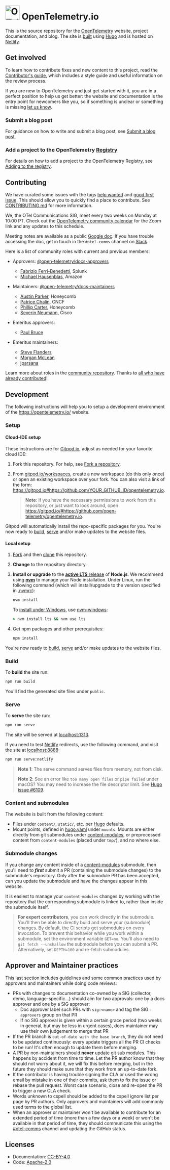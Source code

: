 # <img src="https://opentelemetry.io/img/logos/opentelemetry-logo-nav.png" alt="OTel logo" width="45"> OpenTelemetry.io

This is the source repository for the [OpenTelemetry][] website, project
documentation, and blog. The site is [built][contributing.md] using [Hugo][] and
is hosted on [Netlify][].

## Get involved

To learn how to contribute fixes and new content to this project, read the
[Contributor's guide](https://opentelemetry.io/docs/contributing/), which
includes a style guide and useful information on the review process.

If you are new to OpenTelemetry and just get started with it, you are in a
perfect position to help us get better: the website and documentation is the
entry point for newcomers like you, so if something is unclear or something is
missing [let us know][].

### Submit a blog post

For guidance on how to write and submit a blog post, see
[Submit a blog post](https://opentelemetry.io/docs/contributing/blog/).

### Add a project to the OpenTelemetry [Registry]

For details on how to add a project to the OpenTelemetry Registry, see [Adding
to the registry][].

## Contributing

We have curated some issues with the tags [help wanted][] and [good first
issue][]. This should allow you to quickly find a place to contribute. See [CONTRIBUTING.md][]
for more information.

We, the OTel Communications SIG, meet every two weeks on Monday at 10:00 PT.
Check out the [OpenTelemetry community calendar][] for the Zoom link and any
updates to this schedule.

Meeting notes are available as a public [Google doc][]. If you have trouble accessing
the doc, get in touch in the `#otel-comms` channel on [Slack][].

Here is a list of community roles with current and previous members:

- Approvers: [@open-telemetry/docs-approvers][]

  - [Fabrizio Ferri-Benedetti](https://github.com/theletterf), Splunk
  - [Michael Hausenblas](https://github.com/mhausenblas), Amazon

- Maintainers: [@open-telemetry/docs-maintainers][]

  - [Austin Parker](https://github.com/austinlparker), Honeycomb
  - [Patrice Chalin](https://github.com/chalin), CNCF
  - [Phillip Carter](https://github.com/cartermp), Honeycomb
  - [Severin Neumann](https://github.com/svrnm), Cisco

- Emeritus approvers:

  - [Paul Bruce](https://github.com/paulsbruce)

- Emeritus maintainers:

  - [Steve Flanders](https://github.com/flands)
  - [Morgan McLean](https://github.com/mtwo)
  - [jparsana](https://github.com/jparsana)

Learn more about roles in the [community repository][]. Thanks to [all who have already
contributed][contributors]!

## Development

The following instructions will help you to setup a development environment of
the <https://opentelemetry.io/> website.

### Setup

#### Cloud-IDE setup

These instructions are for [Gitpod.io][], adjust as needed for your favorite
cloud IDE:

1.  Fork this repository. For help, see [Fork a repository][fork].
2.  From [gitpod.io/workspaces][], create a new workspace (do this only once) or
    open an existing workspace over your fork. You can also visit a link of the
    form:
    <https://gitpod.io#https://github.com/YOUR_GITHUB_ID/opentelemetry.io>.

    > **Note**: If you have the necessary permissions to work from this
    > repository, or just want to look around, open
    > <https://gitpod.io/#https://github.com/open-telemetry/opentelemetry.io>.

Gitpod will automatically install the repo-specific packages for you. You're now
ready to [build](#build), [serve](#serve) and/or make updates to the website
files.

#### Local setup

1.  [Fork][] and then [clone][] this repository.
2.  **Change** to the repository directory.
3.  **Install or upgrade** to the [**active LTS** release][nodejs-rel] of
    **Node.js**. We recommend using **[nvm][]** to manage your Node
    installation. Under Linux, run the following command (which will
    install/upgrade to the version specified in [.nvmrc][]):

    ```sh
    nvm install
    ```

    To [install under Windows][nodejs-win], use [nvm-windows][]:

    ```cmd
    > nvm install lts && nvm use lts
    ```

4.  Get npm packages and other prerequisites:

    ```sh
    npm install
    ```

You're now ready to [build](#build), [serve](#serve) and/or make updates to the
website files.

### Build

To **build** the site run:

```sh
npm run build
```

You'll find the generated site files under `public`.

### Serve

To **serve** the site run:

```sh
npm run serve
```

The site will be served at [localhost:1313][].

If you need to test [Netlify] redirects, use the following command, and visit
the site at [localhost:8888][]:

```sh
npm run serve:netlify
```

> **Note 1**: The serve command serves files from memory, not from disk.
>
> **Note 2**: See an error like `too many open files` or `pipe failed` under
> macOS? You may need to increase the file descriptor limit. See
> [Hugo issue #6109](https://github.com/gohugoio/hugo/issues/6109).

### Content and submodules

The website is built from the following content:

- Files under `content/`, `static/`, etc. per [Hugo][] defaults.
- Mount points, defined in [hugo.yaml][] under `mounts`. Mounts are either
  directly from git submodules under [content-modules][], or preprocessed
  content from `content-modules` (placed under `tmp/`), and no where else.

[hugo.yaml]:
  https://github.com/open-telemetry/opentelemetry.io/blob/main/hugo.yaml
[content-modules]:
  https://github.com/open-telemetry/opentelemetry.io/tree/main/content-modules

### Submodule changes

If you change any content inside of a [content-modules][] submodule, then you'll
need to **_first_** submit a PR (containing the submodule changes) to the
submodule's repository. Only after the submodule PR has been accepted, can you
update the submodule and have the changes appear in this website.

It is easiest to manage your `content-modules` changes by working with the
repository that the corresponding submodule is linked to, rather than inside the
submodule itself.

> **For expert contributors**, you can work directly in the submodule. You'll
> then be able to directly build and serve your (submodule) changes. By default,
> the CI scripts get submodules on every invocation. To prevent this behavior
> while you work within a submodule, set the environment variable `GET=no`.
> You'll also need to `git fetch --unshallow` the submodule before you can
> submit a PR. Alternatively, set `DEPTH=100` and re-fetch submodules.

## Approver and Maintainer practices

This last section includes guidelines and some common practices used by
approvers and maintainers while doing code reviews:

- PRs with changes to documentation co-owned by a SIG (collector, demo,
  language-specific...) should aim for two approvals: one by a docs approver and
  one by a SIG approver:
  - Doc approver label such PRs with `sig:<name>` and tag the SIG `-approvers`
    group on that PR
  - If no SIG approval is given within a certain grace period (two weeks in
    general, but may be less in urgent cases), docs maintainer may use their own
    judgement to merge that PR
- If the PR branch is `out-of-date with the base branch`, they do not need to be
  updated continuously: every update triggers all the PR CI checks to be run!
  It's often enough to update them before merging.
- A PR by non-maintainers should **never** update git sub modules. This happens
  by accident from time to time. Let the PR author know that they should not
  worry about it, we will fix this before merging, but in the future they should
  make sure that they work from an up-to-date fork.
- If the contributor is having trouble signing the CLA or used the wrong email
  by mistake in one of their commits, ask them to fix the issue or rebase the
  pull request. Worst case scenario, close and re-open the PR to trigger a new
  CLA check.
- Words unknown to cspell should be added to the cspell ignore list per page by
  PR authors. Only approvers and maintainers will add commonly used terms to the
  global list.
- When an approver or maintainer won't be available to contribute for an
  extended period of time (more than a few days or a week) or won't be available
  in that period of time, they should communicate this using the
  [#otel-comms](https://cloud-native.slack.com/archives/C02UN96HZH6) channel and
  updating the GitHub status.

## Licenses

- Documentation: [CC-BY-4.0](LICENSE)
- Code: [Apache-2.0](LICENSE-CODE)

[adding to the registry]: https://opentelemetry.io/ecosystem/registry/adding/
[let us know]:
  https://github.com/open-telemetry/opentelemetry.io/issues/new/choose
[@open-telemetry/docs-approvers]:
  https://github.com/orgs/open-telemetry/teams/docs-approvers
[@open-telemetry/docs-maintainers]:
  https://github.com/orgs/open-telemetry/teams/docs-maintainers
[community repository]:
  https://github.com/open-telemetry/community/blob/main/community-membership.md
[contributing.md]: CONTRIBUTING.md
[contributors]:
  https://github.com/open-telemetry/opentelemetry.io/graphs/contributors
[opentelemetry]: https://opentelemetry.io
[registry]: https://opentelemetry.io/ecosystem/registry/
[opentelemetry community calendar]:
  https://calendar.google.com/calendar/embed?src=google.com_b79e3e90j7bbsa2n2p5an5lf60%40group.calendar.google.com
[help wanted]:
  https://github.com/open-telemetry/opentelemetry.io/issues?q=is%3Aissue+is%3Aopen+label%3A%22help+wanted%22
[good first issue]:
  https://github.com/open-telemetry/opentelemetry.io/issues?q=is%3Aissue+is%3Aopen+label%3A%22good+first+issue%22
[google doc]:
  https://docs.google.com/document/d/1wW0jLldwXN8Nptq2xmgETGbGn9eWP8fitvD5njM-xZY/edit?usp=sharing
[slack]: https://slack.cncf.io/
[.nvmrc]: .nvmrc
[clone]:
  https://docs.github.com/en/repositories/creating-and-managing-repositories/cloning-a-repository
[fork]: https://docs.github.com/en/get-started/quickstart/fork-a-repo
[gitpod.io]: https://gitpod.io
[gitpod.io/workspaces]: https://gitpod.io/workspaces
[hugo]: https://gohugo.io
[localhost:1313]: http://localhost:1313
[localhost:8888]: http://localhost:8888
[netlify]: https://netlify.com
[nodejs-rel]: https://nodejs.org/en/about/previous-releases
[nodejs-win]:
  https://docs.microsoft.com/en-us/windows/dev-environment/javascript/nodejs-on-windows
[nvm]:
  https://github.com/nvm-sh/nvm/blob/master/README.md#installing-and-updating
[nvm-windows]: https://github.com/coreybutler/nvm-windows
